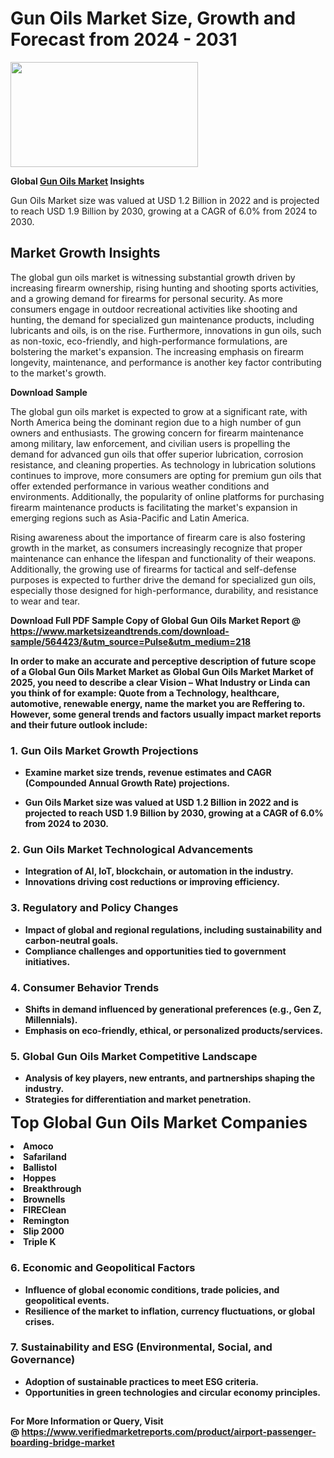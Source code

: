 <H1>Gun Oils Market Size, Growth and Forecast from 2024 - 2031</H1><img class="aligncenter size-medium wp-image-584254" src="https://thirdeyenews.in/wp-content/uploads/2024/09/Global-Market-Research-300x168.jpeg" alt="" width="300" height="168" /><p><strong>Global&nbsp;<a href="https://www.marketsizeandtrends.com/download-sample/564423/&amp;utm_source=Pulse&amp;utm_medium=218">Gun Oils Market</a> Insights</strong></p><p>Gun Oils Market size was valued at USD 1.2 Billion in 2022 and is projected to reach USD 1.9 Billion by 2030, growing at a CAGR of 6.0% from 2024 to 2030.</p><p><h2>Market Growth Insights</h2> <p>The global gun oils market is witnessing substantial growth driven by increasing firearm ownership, rising hunting and shooting sports activities, and a growing demand for firearms for personal security. As more consumers engage in outdoor recreational activities like shooting and hunting, the demand for specialized gun maintenance products, including lubricants and oils, is on the rise. Furthermore, innovations in gun oils, such as non-toxic, eco-friendly, and high-performance formulations, are bolstering the market's expansion. The increasing emphasis on firearm longevity, maintenance, and performance is another key factor contributing to the market's growth.</p> <p><strong>Download Sample</strong></p> <p>The global gun oils market is expected to grow at a significant rate, with North America being the dominant region due to a high number of gun owners and enthusiasts. The growing concern for firearm maintenance among military, law enforcement, and civilian users is propelling the demand for advanced gun oils that offer superior lubrication, corrosion resistance, and cleaning properties. As technology in lubrication solutions continues to improve, more consumers are opting for premium gun oils that offer extended performance in various weather conditions and environments. Additionally, the popularity of online platforms for purchasing firearm maintenance products is facilitating the market's expansion in emerging regions such as Asia-Pacific and Latin America.</p> <p>Rising awareness about the importance of firearm care is also fostering growth in the market, as consumers increasingly recognize that proper maintenance can enhance the lifespan and functionality of their weapons. Additionally, the growing use of firearms for tactical and self-defense purposes is expected to further drive the demand for specialized gun oils, especially those designed for high-performance, durability, and resistance to wear and tear.</p> <p><strong></p><p><span class=""><strong>Download Full PDF Sample Copy of Global Gun Oils Market Report</strong> @ <a href="https://www.marketsizeandtrends.com/download-sample/564423/&amp;utm_source=Pulse&amp;utm_medium=218" target="_blank">https://www.marketsizeandtrends.com/download-sample/564423/&amp;utm_source=Pulse&amp;utm_medium=218</a></span></p><p>In order to make an accurate and perceptive description of future scope of a Global&nbsp;Gun Oils Market Market as Global&nbsp;Gun Oils Market Market of 2025, you need to describe a clear Vision &ndash; What Industry or Linda can you think of for example: Quote from a Technology, healthcare, automotive, renewable energy, name the market you are Reffering to. However, some general trends and factors usually impact market reports and their future outlook include:</p><h3>1.&nbsp;<strong>Gun Oils Market Growth Projections</strong></h3><ul><li>Examine market size trends, revenue estimates and CAGR (Compounded Annual Growth Rate) projections.</li><li><p>Gun Oils Market size was valued at USD 1.2 Billion in 2022 and is projected to reach USD 1.9 Billion by 2030, growing at a CAGR of 6.0% from 2024 to 2030.</p></li></ul><h3>2.&nbsp;<strong>Gun Oils Market Technological Advancements</strong></h3><ul><li>Integration of AI, IoT, blockchain, or automation in the industry.</li><li>Innovations driving cost reductions or improving efficiency.</li></ul><h3>3.&nbsp;<strong>Regulatory and Policy Changes</strong></h3><ul><li>Impact of global and regional regulations, including sustainability and carbon-neutral goals.</li><li>Compliance challenges and opportunities tied to government initiatives.</li></ul><h3>4.&nbsp;<strong>Consumer Behavior Trends</strong></h3><ul><li>Shifts in demand influenced by generational preferences (e.g., Gen Z, Millennials).</li><li>Emphasis on eco-friendly, ethical, or personalized products/services.</li></ul><h3>5.&nbsp;<strong>Global Gun Oils Market Competitive Landscape</strong></h3><ul><li>Analysis of key players, new entrants, and partnerships shaping the industry.</li><li>Strategies for differentiation and market penetration.</li></ul><p data-pm-slice="1 1 []"><span style="color: inherit; font-family: inherit; font-size: 25px;">Top Global Gun Oils Market Companies</span></p><div class="" data-test-id=""><p><li>Amoco</li><li> Safariland</li><li> Ballistol</li><li> Hoppes</li><li> Breakthrough</li><li> Brownells</li><li> FIREClean</li><li> Remington</li><li> Slip 2000</li><li> Triple K</li></p></div><h3>6.&nbsp;<strong>Economic and Geopolitical Factors</strong></h3><ul><li>Influence of global economic conditions, trade policies, and geopolitical events.</li><li>Resilience of the market to inflation, currency fluctuations, or global crises.</li></ul><h3>7.&nbsp;<strong>Sustainability and ESG (Environmental, Social, and Governance)</strong></h3><ul><li>Adoption of sustainable practices to meet ESG criteria.</li><li>Opportunities in green technologies and circular economy principles.</li></ul><h2><strong style="font-size: 14px;">For More Information or Query, Visit @&nbsp;</strong><a style="background-color: #ffffff; font-size: 14px;" href="https://www.marketsizeandtrends.com/report/gun-oils-market/" target="_blank">https://www.verifiedmarketreports.com/product/airport-passenger-boarding-bridge-market</a></h2>
